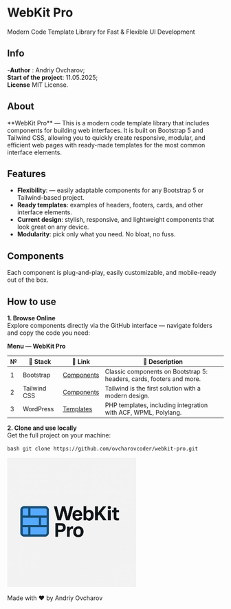 # WebKit Pro
Modern Code Template Library for Fast & Flexible UI Development

<h2>Info</h2>

-**Author** : Andriy Ovcharov;<br>
**Start of the project**: 11.05.2025;<br>
**License** MIT License.

<h2>About</h2>
**WebKit Pro** — This is a modern code template library that includes components for building web interfaces. It is built on Bootstrap 5 and Tailwind CSS, allowing you to quickly create responsive, modular, and efficient web pages with ready-made templates for the most common interface elements.

## Features

- **Flexibility**: — easily adaptable components for any Bootstrap 5 or Tailwind-based project.
- **Ready templates**: examples of headers, footers, cards, and other interface elements.
- **Current design**: stylish, responsive, and lightweight components that look great on any device.
- **Modularity**: pick only what you need. No bloat, no fuss.

## Components
Each component is plug-and-play, easily customizable, and mobile-ready out of the box.

## How to use
**1. Browse Online**<br> Explore components directly via the GitHub interface — navigate folders and copy the code you need:

**Menu — WebKit Pro**

| №  | 🧰 Stack | 🔗 Link | 📝 Description |
|----|---------|---------|----------------|
| 1  | Bootstrap | [Components](https://github.com/ovcharovcoder/webkit-pro/tree/main/bootstrap) | Classic components on Bootstrap 5: headers, cards, footers and more. |
| 2  | Tailwind CSS | [Components](https://github.com/ovcharovcoder/webkit-pro/tree/main/tailwind) | Tailwind is the first solution with a modern design. |
| 3  | WordPress | [Templates](https://github.com/ovcharovcoder/webkit-pro/tree/main/wordpress) | PHP templates, including integration with ACF, WPML, Polylang. |

**2. Clone and use locally**<br>
Get the full project on your machine: <pre lang="markdown"> ```bash git clone https://github.com/ovcharovcoder/webkit-pro.git ``` </pre>




  <img src="logo.webp" alt="webkit-pro" style="width: 300px;">

Made with ♥ by Andriy Ovcharov


